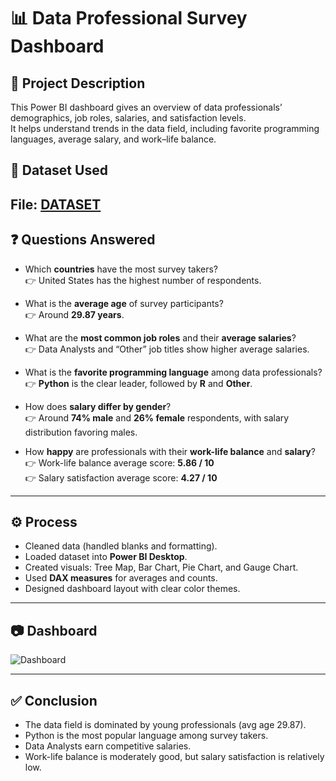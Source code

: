 # 📊 Data Professional Survey Dashboard  

## 📌 Project Description  
This Power BI dashboard gives an overview of data professionals’ demographics, job roles, salaries, and satisfaction levels.  
It helps understand trends in the data field, including favorite programming languages, average salary, and work–life balance.  

## 📂 Dataset Used  
File: <a href="https://github.com/O-ASwIN-O/PowerBI_Dashboard/blob/main/Power%20BI%20-%20Final%20Project.xlsx">DATASET</a>
---

## ❓ Questions Answered  
- Which **countries** have the most survey takers?  
  👉 United States has the highest number of respondents.  

- What is the **average age** of survey participants?  
  👉 Around **29.87 years**.  

- What are the **most common job roles** and their **average salaries**?  
  👉 Data Analysts and “Other” job titles show higher average salaries.  

- What is the **favorite programming language** among data professionals?  
  👉 **Python** is the clear leader, followed by **R** and **Other**.  

- How does **salary differ by gender**?  
  👉 Around **74% male** and **26% female** respondents, with salary distribution favoring males.  

- How **happy** are professionals with their **work-life balance** and **salary**?  
  👉 Work-life balance average score: **5.86 / 10**  
  👉 Salary satisfaction average score: **4.27 / 10**  

---

## ⚙️ Process  
- Cleaned data (handled blanks and formatting).  
- Loaded dataset into **Power BI Desktop**.  
- Created visuals: Tree Map, Bar Chart, Pie Chart, and Gauge Chart.  
- Used **DAX measures** for averages and counts.  
- Designed dashboard layout with clear color themes.  

---

## 📷 Dashboard  
![Dashboard](PowerBI_Dashboard)  

---

## ✅ Conclusion  
- The data field is dominated by young professionals (avg age 29.87).  
- Python is the most popular language among survey takers.  
- Data Analysts earn competitive salaries.  
- Work-life balance is moderately good, but salary satisfaction is relatively low.  
